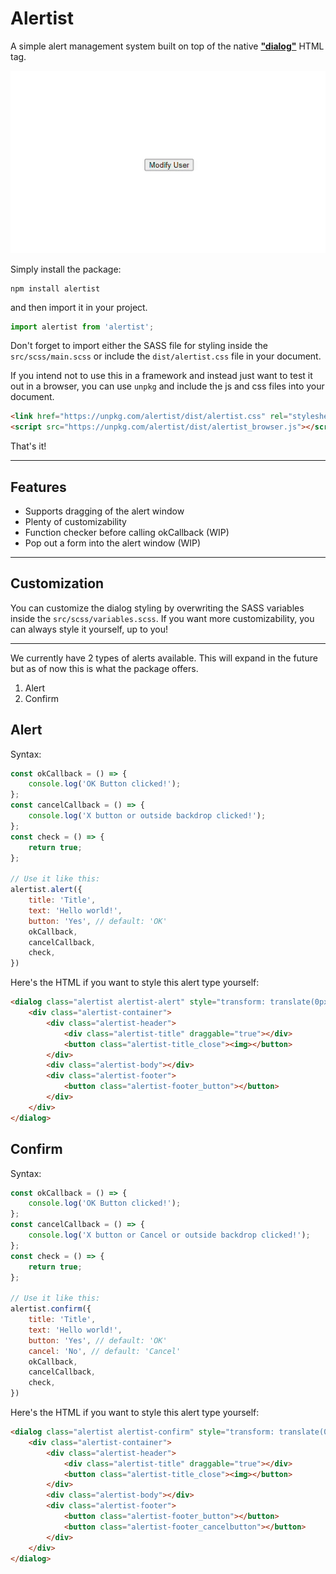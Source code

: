 # Alertist

A simple alert management system built on top of the native [**"dialog"**](https://developer.mozilla.org/en-US/docs/Web/HTML/Element/dialog) HTML tag.

![Demo of the Alertist Package](src/demo.gif "Demo of the Alertist Package")

Simply install the package:

```
npm install alertist
```

and then import it in your project.

```javascript
import alertist from 'alertist';
```

Don't forget to import either the SASS file for styling inside the
`src/scss/main.scss` or include the `dist/alertist.css` file in your
document.

If you intend not to use this in a framework and instead just want to test
it out in a browser, you can use `unpkg` and include the js and css files into
your document.

```html
<link href="https://unpkg.com/alertist/dist/alertist.css" rel="stylesheet">
<script src="https://unpkg.com/alertist/dist/alertist_browser.js"></script>
```

That's it!

---

## Features

- Supports dragging of the alert window
- Plenty of customizability
- Function checker before calling okCallback (WIP)
- Pop out a form into the alert window (WIP)

---

## Customization

You can customize the dialog styling by overwriting the SASS variables inside the
`src/scss/variables.scss`. If you want more customizability, you can always style it
yourself, up to you!

---

We currently have 2 types of alerts available. This will expand in the future but
as of now this is what the package offers.

1. Alert
2. Confirm

## Alert

Syntax:
```javascript
const okCallback = () => {
	console.log('OK Button clicked!');
};
const cancelCallback = () => {
	console.log('X button or outside backdrop clicked!');
};
const check = () => {
	return true;
};

// Use it like this:
alertist.alert({
	title: 'Title',
	text: 'Hello world!',
	button: 'Yes', // default: 'OK'
	okCallback,
	cancelCallback,
	check,
})
```

Here's the HTML if you want to style this alert type yourself:
```html
<dialog class="alertist alertist-alert" style="transform: translate(0px, 0px)">
	<div class="alertist-container">
		<div class="alertist-header">
			<div class="alertist-title" draggable="true"></div>
			<button class="alertist-title_close"><img></button>
		</div>
		<div class="alertist-body"></div>
		<div class="alertist-footer">
			<button class="alertist-footer_button"></button>
		</div>
	</div>
</dialog>
```

## Confirm

Syntax:
```javascript
const okCallback = () => {
	console.log('OK Button clicked!');
};
const cancelCallback = () => {
	console.log('X button or Cancel or outside backdrop clicked!');
};
const check = () => {
	return true;
};

// Use it like this:
alertist.confirm({
	title: 'Title',
	text: 'Hello world!',
	button: 'Yes', // default: 'OK'
	cancel: 'No', // default: 'Cancel'
	okCallback,
	cancelCallback,
	check,
})
```

Here's the HTML if you want to style this alert type yourself:
```html
<dialog class="alertist alertist-confirm" style="transform: translate(0px, 0px)">
	<div class="alertist-container">
		<div class="alertist-header">
			<div class="alertist-title" draggable="true"></div>
			<button class="alertist-title_close"><img></button>
		</div>
		<div class="alertist-body"></div>
		<div class="alertist-footer">
			<button class="alertist-footer_button"></button>
			<button class="alertist-footer_cancelbutton"></button>
		</div>
	</div>
</dialog>
```


